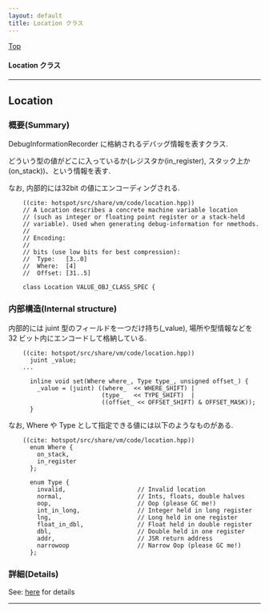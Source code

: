 ```yaml
---
layout: default
title: Location クラス 
---
```

[Top](../index.html)

#### Location クラス 



---
## <a name="no6CKP5Akh" id="no6CKP5Akh">Location</a>

### 概要(Summary)
DebugInformationRecorder に格納されるデバッグ情報を表すクラス.

どういう型の値がどこに入っているか(レジスタか(in_register), スタック上か(on_stack))、という情報を表す.

なお, 内部的には32bit の値にエンコーディングされる.


```
    ((cite: hotspot/src/share/vm/code/location.hpp))
    // A Location describes a concrete machine variable location
    // (such as integer or floating point register or a stack-held
    // variable). Used when generating debug-information for nmethods.
    //
    // Encoding:
    //
    // bits (use low bits for best compression):
    //  Type:   [3..0]
    //  Where:  [4]
    //  Offset: [31..5]
    
    class Location VALUE_OBJ_CLASS_SPEC {
```

### 内部構造(Internal structure)
内部的には juint 型のフィールドを一つだけ持ち(_value),
場所や型情報などを 32 ビット内にエンコードして格納している.


```
    ((cite: hotspot/src/share/vm/code/location.hpp))
      juint _value;
    ...
    
      inline void set(Where where_, Type type_, unsigned offset_) {
        _value = (juint) ((where_  << WHERE_SHIFT) |
                          (type_   << TYPE_SHIFT)  |
                          ((offset_ << OFFSET_SHIFT) & OFFSET_MASK));
      }
```


なお, Where や Type として指定できる値には以下のようなものがある.


```
    ((cite: hotspot/src/share/vm/code/location.hpp))
      enum Where {
        on_stack,
        in_register
      };
    
      enum Type {
        invalid,                    // Invalid location
        normal,                     // Ints, floats, double halves
        oop,                        // Oop (please GC me!)
        int_in_long,                // Integer held in long register
        lng,                        // Long held in one register
        float_in_dbl,               // Float held in double register
        dbl,                        // Double held in one register
        addr,                       // JSR return address
        narrowoop                   // Narrow Oop (please GC me!)
      };
```




### 詳細(Details)
See: [here](../doxygen/classLocation.html) for details

---
